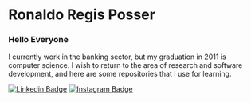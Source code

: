# Ronaldo Regis Posser

### Hello Everyone 

I currently work in the banking sector, but my graduation in 2011 is computer science. I wish to return to the area of research and software development, and here are some repositories that I use for learning.

[![Linkedin Badge](https://img.shields.io/badge/-LinkedIn-blue?style=flat&logo=LinkedIn&logoColor=white)](https://www.linkedin.com/in/ronaldo-regis-posser/)
[![Instagram Badge](https://img.shields.io/badge/-Instagram-C13584?style=flat&logo=Instagram&logoColor=white)](https://www.instagram.com/ronaldoposser/)



<!--
**rrpronaldo/rrpronaldo** is a ✨ _special_ ✨ repository because its `README.md` (this file) appears on your GitHub profile.
there 👋

Here are some ideas to get you started:

- 🔭 I’m currently working on ...
- 🌱 I’m currently learning ...
- 👯 I’m looking to collaborate on ...
- 🤔 I’m looking for help with ...
- 💬 Ask me about ...
- 📫 How to reach me: ...
- 😄 Pronouns: ...
- ⚡ Fun fact: ...
-->
